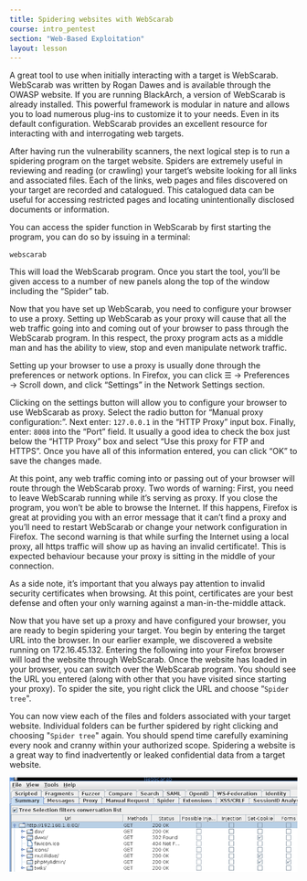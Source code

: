 ```yaml
---
title: Spidering websites with WebScarab
course: intro_pentest
section: "Web-Based Exploitation"
layout: lesson
---
```


A great tool to use when initially interacting with a target is WebScarab.
WebScarab was written by Rogan Dawes and is available through the OWASP website.
If you are running BlackArch, a version of WebScarab is already installed. This
powerful framework is modular in nature and allows you to load numerous plug-ins
to customize it to your needs. Even in its default configuration. WebScarab
provides an excellent resource for interacting with and interrogating web
targets.

After having run the vulnerability scanners, the next logical step is to run a
spidering program on the target website. Spiders are extremely useful in
reviewing and reading (or crawling) your target’s website looking for all links
and associated files. Each of the links, web pages and files discovered on your
target are recorded and catalogued. This catalogued data can be useful for
accessing restricted pages and locating unintentionally disclosed documents or
information.

You can access the spider function in WebScarab by first starting the program,
you can do so by issuing in a terminal:

```
webscarab
```

This will load the WebScarab program. Once you start the tool, you’ll be given
access to a number of new panels along the top of the window including the
“Spider” tab.

Now that you have set up WebScarab, you need to configure your browser to use a
proxy. Setting up WebScarab as your proxy will cause that all the web traffic
going into and coming out of your browser to pass through the WebScarab program.
In this respect, the proxy program acts as a middle man and has the ability to
view, stop and even manipulate network traffic.

Setting up your browser to use a proxy is usually done through the preferences
or network options. In Firefox, you can click ☰ → Preferences → Scroll down, and
click “Settings” in the Network Settings section.

Clicking on the settings button will allow you to configure your browser to use
WebScarab as proxy. Select the radio button for “Manual proxy configuration:”.
Next enter: `127.0.0.1` in the “HTTP Proxy” input box. Finally, enter: `8008`
into the “Port” field. It usually a good idea to check the box just below the
“HTTP Proxy” box and select “Use this proxy for FTP and HTTPS”. Once you have
all of this information entered, you can click “OK” to save the changes made.

At this point, any web traffic coming into or passing out of your browser will
route through the WebScarab proxy. Two words of warning: First, you need to
leave WebScarab running while it’s serving as proxy. If you close the program,
you won’t be able to browse the Internet. If this happens, Firefox is great at
providing you with an error message that it can’t find a proxy and you’ll need
to restart WebScarab or change your network configuration in Firefox. The second
warning is that while surfing the Internet using a local proxy, all https
traffic will show up as having an invalid certificate!. This is expected
behaviour because your proxy is sitting in the middle of your connection.

As a side note, it’s important that you always pay attention to invalid security
certificates when browsing. At this point, certificates are your best defense
and often your only warning against a man-in-the-middle attack.

Now that you have set up a proxy and have configured your browser, you are ready
to begin spidering your target. You begin by entering the target URL into the
browser. In our earlier example, we discovered a website running on
172.16.45.132. Entering the following into your Firefox browser will load the
website through WebScarab. Once the website has loaded in your browser, you can
switch over the WebScarab program. You should see the URL you entered (along
  with other that you have visited since starting your proxy). To spider the
  site, you right click the URL and choose “`Spider tree`".

  You can now view each of the files and folders associated with your target
  website. Individual folders can be further spidered by right clicking and
  choosing "`Spider tree`" again. You should spend time carefully examining
  every nook and cranny within your authorized scope. Spidering a website is a
  great way to find inadvertently or leaked confidential data from a target
  website.

![](/img/courses/intro-pentest/spidered-metasploitable.png)
